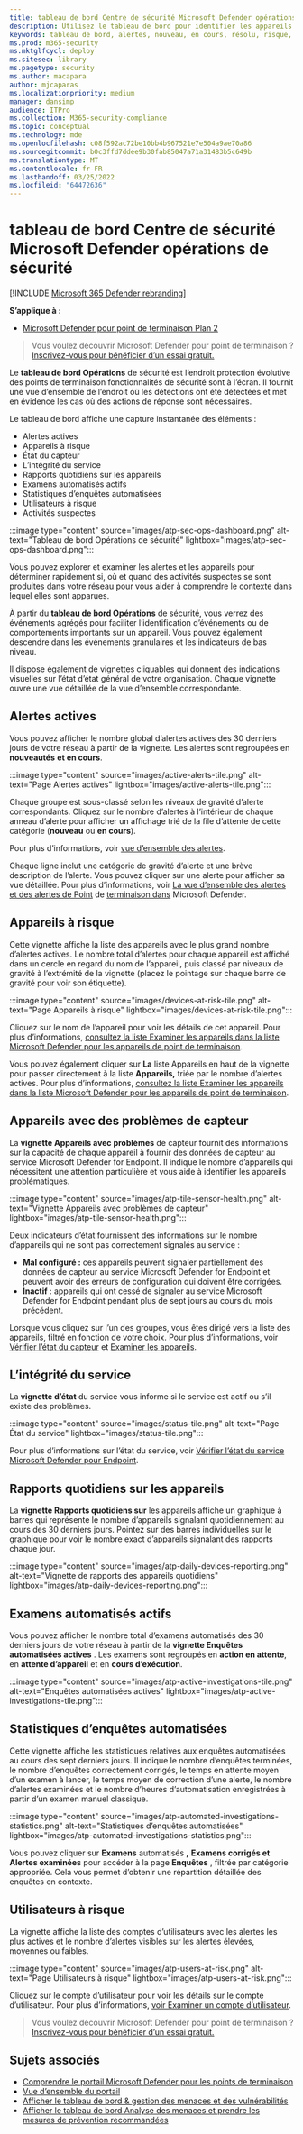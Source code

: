 ```yaml
---
title: tableau de bord Centre de sécurité Microsoft Defender opérations de sécurité
description: Utilisez le tableau de bord pour identifier les appareils à risque, suivre l’état du service et consulter les statistiques et les informations sur les appareils et les alertes.
keywords: tableau de bord, alertes, nouveau, en cours, résolu, risque, appareils à risque, infections, rapports, statistiques, graphiques, graphiques, santé, détections de programmes malveillants actifs, catégorie de menace, catégories, programme de vol de mot de passe, ransomware, exploit, menace, faible gravité, programmes malveillants actifs
ms.prod: m365-security
ms.mktglfcycl: deploy
ms.sitesec: library
ms.pagetype: security
ms.author: macapara
author: mjcaparas
ms.localizationpriority: medium
manager: dansimp
audience: ITPro
ms.collection: M365-security-compliance
ms.topic: conceptual
ms.technology: mde
ms.openlocfilehash: c08f592ac72be10bb4b967521e7e504a9ae70a86
ms.sourcegitcommit: b0c3ffd7ddee9b30fab85047a71a31483b5c649b
ms.translationtype: MT
ms.contentlocale: fr-FR
ms.lasthandoff: 03/25/2022
ms.locfileid: "64472636"
---
```

# <a name="microsoft-defender-security-center-security-operations-dashboard"></a>tableau de bord Centre de sécurité Microsoft Defender opérations de sécurité

[!INCLUDE [Microsoft 365 Defender rebranding](../../includes/microsoft-defender.md)]


**S’applique à :**
- [Microsoft Defender pour point de terminaison Plan 2](https://go.microsoft.com/fwlink/?linkid=2154037)

> Vous voulez découvrir Microsoft Defender pour point de terminaison ? [Inscrivez-vous pour bénéficier d’un essai gratuit.](https://signup.microsoft.com/create-account/signup?products=7f379fee-c4f9-4278-b0a1-e4c8c2fcdf7e&ru=https://aka.ms/MDEp2OpenTrial?ocid=docs-wdatp-secopsdashboard-abovefoldlink)

Le **tableau de bord Opérations** de sécurité est l’endroit protection évolutive des points de terminaison fonctionnalités de sécurité sont à l’écran. Il fournit une vue d’ensemble de l’endroit où les détections ont été détectées et met en évidence les cas où des actions de réponse sont nécessaires.

Le tableau de bord affiche une capture instantanée des éléments :

- Alertes actives
- Appareils à risque
- État du capteur
- L’intégrité du service
- Rapports quotidiens sur les appareils
- Examens automatisés actifs
- Statistiques d’enquêtes automatisées
- Utilisateurs à risque
- Activités suspectes

:::image type="content" source="images/atp-sec-ops-dashboard.png" alt-text="Tableau de bord Opérations de sécurité" lightbox="images/atp-sec-ops-dashboard.png":::

Vous pouvez explorer et examiner les alertes et les appareils pour déterminer rapidement si, où et quand des activités suspectes se sont produites dans votre réseau pour vous aider à comprendre le contexte dans lequel elles sont apparues.

À partir du **tableau de bord Opérations** de sécurité, vous verrez des événements agrégés pour faciliter l’identification d’événements ou de comportements importants sur un appareil. Vous pouvez également descendre dans les événements granulaires et les indicateurs de bas niveau.

Il dispose également de vignettes cliquables qui donnent des indications visuelles sur l’état d’état général de votre organisation. Chaque vignette ouvre une vue détaillée de la vue d’ensemble correspondante.

## <a name="active-alerts"></a>Alertes actives

Vous pouvez afficher le nombre global d’alertes actives des 30 derniers jours de votre réseau à partir de la vignette. Les alertes sont regroupées en **nouveautés** **et en cours**.

:::image type="content" source="images/active-alerts-tile.png" alt-text="Page Alertes actives" lightbox="images/active-alerts-tile.png":::

Chaque groupe est sous-classé selon les niveaux de gravité d’alerte correspondants. Cliquez sur le nombre d’alertes à l’intérieur de chaque anneau d’alerte pour afficher un affichage trié de la file d’attente de cette catégorie (**nouveau** ou **en cours**).

Pour plus d’informations, voir [vue d’ensemble des alertes](alerts-queue.md).

Chaque ligne inclut une catégorie de gravité d’alerte et une brève description de l’alerte. Vous pouvez cliquer sur une alerte pour afficher sa vue détaillée. Pour plus d’informations, voir  [La vue d’ensemble des alertes et des alertes de Point](investigate-alerts.md) de [terminaison dans](alerts-queue.md) Microsoft Defender.

## <a name="devices-at-risk"></a>Appareils à risque

Cette vignette affiche la liste des appareils avec le plus grand nombre d’alertes actives. Le nombre total d’alertes pour chaque appareil est affiché dans un cercle en regard du nom de l’appareil, puis classé par niveaux de gravité à l’extrémité de la vignette (placez le pointage sur chaque barre de gravité pour voir son étiquette).

:::image type="content" source="images/devices-at-risk-tile.png" alt-text="Page Appareils à risque" lightbox="images/devices-at-risk-tile.png":::

Cliquez sur le nom de l’appareil pour voir les détails de cet appareil. Pour plus d’informations, [consultez la liste Examiner les appareils dans la liste Microsoft Defender pour les appareils de point de terminaison](investigate-machines.md).

Vous pouvez également cliquer sur **La** liste Appareils en haut de la vignette pour passer directement à la liste **Appareils,** triée par le nombre d’alertes actives. Pour plus d’informations, [consultez la liste Examiner les appareils dans la liste Microsoft Defender pour les appareils de point de terminaison](investigate-machines.md).

## <a name="devices-with-sensor-issues"></a>Appareils avec des problèmes de capteur

La **vignette Appareils avec problèmes** de capteur fournit des informations sur la capacité de chaque appareil à fournir des données de capteur au service Microsoft Defender for Endpoint. Il indique le nombre d’appareils qui nécessitent une attention particulière et vous aide à identifier les appareils problématiques.

:::image type="content" source="images/atp-tile-sensor-health.png" alt-text="Vignette Appareils avec problèmes de capteur" lightbox="images/atp-tile-sensor-health.png":::

Deux indicateurs d’état fournissent des informations sur le nombre d’appareils qui ne sont pas correctement signalés au service :

- **Mal configuré :** ces appareils peuvent signaler partiellement des données de capteur au service Microsoft Defender for Endpoint et peuvent avoir des erreurs de configuration qui doivent être corrigées.
- **Inactif** : appareils qui ont cessé de signaler au service Microsoft Defender for Endpoint pendant plus de sept jours au cours du mois précédent.

Lorsque vous cliquez sur l’un des groupes, vous êtes dirigé vers la liste des appareils, filtré en fonction de votre choix. Pour plus d’informations, voir [Vérifier l’état du capteur](check-sensor-status.md) et [Examiner les appareils](investigate-machines.md).

## <a name="service-health"></a>L’intégrité du service

La **vignette d’état** du service vous informe si le service est actif ou s’il existe des problèmes.

:::image type="content" source="images/status-tile.png" alt-text="Page État du service" lightbox="images/status-tile.png":::

Pour plus d’informations sur l’état du service, voir [Vérifier l’état du service Microsoft Defender pour Endpoint](service-status.md).

## <a name="daily-devices-reporting"></a>Rapports quotidiens sur les appareils

La **vignette Rapports quotidiens sur** les appareils affiche un graphique à barres qui représente le nombre d’appareils signalant quotidiennement au cours des 30 derniers jours. Pointez sur des barres individuelles sur le graphique pour voir le nombre exact d’appareils signalant des rapports chaque jour.

:::image type="content" source="images/atp-daily-devices-reporting.png" alt-text="Vignette de rapports des appareils quotidiens" lightbox="images/atp-daily-devices-reporting.png":::

## <a name="active-automated-investigations"></a>Examens automatisés actifs

Vous pouvez afficher le nombre total d’examens automatisés des 30 derniers jours de votre réseau à partir de la **vignette Enquêtes automatisées actives** . Les examens sont regroupés en **action en attente**, en **attente d’appareil** et en **cours d’exécution**.

:::image type="content" source="images/atp-active-investigations-tile.png" alt-text="Enquêtes automatisées actives" lightbox="images/atp-active-investigations-tile.png":::

## <a name="automated-investigations-statistics"></a>Statistiques d’enquêtes automatisées

Cette vignette affiche les statistiques relatives aux enquêtes automatisées au cours des sept derniers jours. Il indique le nombre d’enquêtes terminées, le nombre d’enquêtes correctement corrigés, le temps en attente moyen d’un examen à lancer, le temps moyen de correction d’une alerte, le nombre d’alertes examinées et le nombre d’heures d’automatisation enregistrées à partir d’un examen manuel classique. 

:::image type="content" source="images/atp-automated-investigations-statistics.png" alt-text="Statistiques d’enquêtes automatisées" lightbox="images/atp-automated-investigations-statistics.png":::

Vous pouvez cliquer sur **Examens** automatisés **,** **Examens corrigés et Alertes examinées** pour accéder à la page **Enquêtes** , filtrée par catégorie appropriée. Cela vous permet d’obtenir une répartition détaillée des enquêtes en contexte.

## <a name="users-at-risk"></a>Utilisateurs à risque

La vignette affiche la liste des comptes d’utilisateurs avec les alertes les plus actives et le nombre d’alertes visibles sur les alertes élevées, moyennes ou faibles. 

:::image type="content" source="images/atp-users-at-risk.png" alt-text="Page Utilisateurs à risque" lightbox="images/atp-users-at-risk.png":::

Cliquez sur le compte d’utilisateur pour voir les détails sur le compte d’utilisateur. Pour plus d’informations, [voir Examiner un compte d’utilisateur](investigate-user.md).

> Vous voulez découvrir Microsoft Defender pour point de terminaison ? [Inscrivez-vous pour bénéficier d’un essai gratuit.](https://signup.microsoft.com/create-account/signup?products=7f379fee-c4f9-4278-b0a1-e4c8c2fcdf7e&ru=https://aka.ms/MDEp2OpenTrial?ocid=docs-wdatp-secopsdashboard-belowfoldlink)

## <a name="related-topics"></a>Sujets associés

- [Comprendre le portail Microsoft Defender pour les points de terminaison](use.md)
- [Vue d’ensemble du portail](portal-overview.md)
- [Afficher le tableau de bord & gestion des menaces et des vulnérabilités](tvm-dashboard-insights.md)
- [Afficher le tableau de bord Analyse des menaces et prendre les mesures de prévention recommandées](threat-analytics.md)
